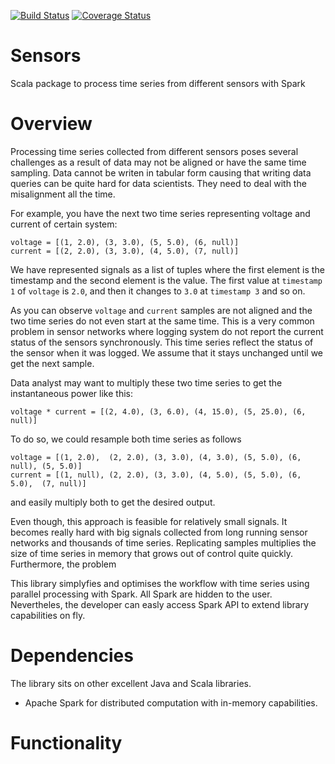 [![Build Status](https://travis-ci.org/lnicalo/Sensors.svg?branch=master)](https://travis-ci.org/lnicalo/Sensors)
[![Coverage Status](https://coveralls.io/repos/github/lnicalo/Sensors/badge.svg?branch=master)](https://coveralls.io/github/lnicalo/Sensors?branch=master)
# Sensors
 
Scala package to process time series from different sensors with Spark

# Overview

Processing time series collected from different sensors poses several challenges as a result of data may not be aligned or have the same time sampling. Data cannot be writen in tabular form causing that writing data queries can be quite hard for data scientists. They need to deal with the misalignment all the time.

For example, you have the next two time series representing voltage and current of certain system:
~~~~
voltage = [(1, 2.0), (3, 3.0), (5, 5.0), (6, null)]
current = [(2, 2.0), (3, 3.0), (4, 5.0), (7, null)]
~~~~
We have represented signals as a list of tuples where the first element is the timestamp and the second element is the value. The first value at ``timestamp 1`` of ``voltage`` is ``2.0``, and then it changes to ``3.0`` at ``timestamp 3`` and so on.

As you can observe ``voltage`` and ``current`` samples are not aligned and the two time series do not even start at the same time. This is a very common problem in sensor networks where logging system do not report the current status of the sensors synchronously. This time series reflect the status of the sensor when it was logged. We assume that it stays unchanged until we get the next sample.

Data analyst may want to multiply these two time series to get the instantaneous power like this:

~~~~
voltage * current = [(2, 4.0), (3, 6.0), (4, 15.0), (5, 25.0), (6, null)]
~~~~

To do so, we could resample both time series as follows
~~~~
voltage = [(1, 2.0),  (2, 2.0), (3, 3.0), (4, 3.0), (5, 5.0), (6, null), (5, 5.0)]
current = [(1, null), (2, 2.0), (3, 3.0), (4, 5.0), (5, 5.0), (6, 5.0),  (7, null)]
~~~~
and easily multiply both to get the desired output.

Even though, this approach is feasible for relatively small signals. It becomes really hard with big signals collected from long running sensor networks and thousands of time series. Replicating samples multiplies the size of time series in memory that grows out of control quite quickly. Furthermore, the problem 

This library simplyfies and optimises the workflow with time series using parallel processing with Spark. All Spark are hidden to the user. Nevertheles, the developer can easly access Spark API to extend library capabilities on fly.

# Dependencies

The library sits on other excellent Java and Scala libraries.

- Apache Spark for distributed computation with in-memory capabilities.

# Functionality


